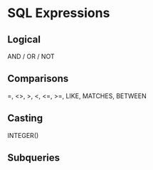 # SQL Expressions

## Logical

AND / OR / NOT

## Comparisons

=, <>, >, <, <=, >=, LIKE, MATCHES, BETWEEN

## Casting

INTEGER()


## Subqueries

